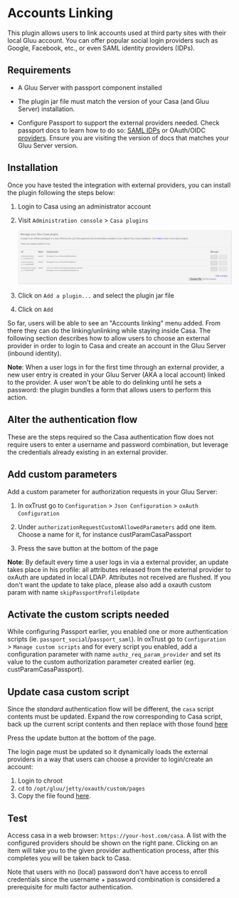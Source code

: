 # Accounts Linking

This plugin allows users to link accounts used at third party sites with their local Gluu account. You can offer popular social login providers such as Google, Facebook, etc., or even SAML identity providers (IDPs).

## Requirements

- A Gluu Server with passport component installed

- The plugin jar file must match the version of your Casa (and Gluu Server) installation.

- Configure Passport to support the external providers needed. Check passport docs to learn how to do so: [SAML IDPs](https://www.gluu.org/docs/ce/authn-guide/inbound-saml-passport/) or OAuth/OIDC [providers](https://www.gluu.org/docs/ce/authn-guide/passport/). Ensure you are visiting the version of docs that matches your Gluu Server version.

## Installation

Once you have tested the integration with external providers, you can install the plugin following the steps below:

1. Login to Casa using an administrator account

1. Visit `Administration console` > `Casa plugins`

    ![plugins page](../img/plugins/plugins314.png)

1. Click on `Add a plugin...` and select the plugin jar file

1. Click on `Add` 

So far, users will be able to see an "Accounts linking" menu added. From there they can do the linking/unlinking while staying inside Casa. The following section describes how to allow users to choose an external provider in order to login to Casa and create an account in the Gluu Server (inbound identity).

**Note**: When a user logs in for the first time through an external provider, a new user entry is created in your Gluu Server (AKA a local account) linked to the provider. A user won't be able to do delinking until he sets a password: the plugin bundles a form that allows users to perform this action.

## Alter the authentication flow

These are the steps required so the Casa authentication flow does not require users to enter a username and password combination, but leverage the credentials already existing in an external provider.

## Add custom parameters

Add a custom parameter for authorization requests in your Gluu Server: 

1. In oxTrust go to `Configuration` > `Json Configuration` > `oxAuth Configuration`

1. Under `authorizationRequestCustomAllowedParameters` add one item. Choose a name for it, for instance custParamCasaPassport

1. Press the save button at the bottom of the page

**Note**: By default every time a user logs in via a external provider, an update takes place in his profile: all attributes
released from the external provider to oxAuth are updated in local LDAP. Attributes not received are flushed. If you don't
want the update to take place, please also add a oxauth custom param with name `skipPassportProfileUpdate`

## Activate the custom scripts needed

While configuring Passport earlier, you enabled one or more authentication scripts (ie. `passport_social`/`passport_saml`). In oxTrust go to `Configuration` > `Manage custom scripts` and for every script you enabled, add a configuration parameter with name `authz_req_param_provider` and set its value to the custom authorization parameter created earlier (eg. custParamCasaPassport).

## Update casa custom script

Since the *standard* authentication flow will be different, the `casa` script contents must be updated. Expand the row corresponding to Casa script, back up the current script contents and then replace with those found [here](https://github.com/GluuFederation/casa-ee-plugins/raw/master/account-linking/extras/casa.py)

Press the update button at the bottom of the page.

The login page must be updated so it dynamically loads the external providers in a way that users can choose a provider to login/create an account:

1. Login to chroot
1. `cd` to `/opt/gluu/jetty/oxauth/custom/pages`
1. Copy the file found [here](https://github.com/GluuFederation/casa-ee-plugins/raw/master/account-linking/extras/casa.xhtml).

## Test

Access casa in a web browser: `https://your-host.com/casa`. A list with the configured providers should be shown on the right pane. Clicking on an item will take you to the given provider authentication process, after this completes you will be taken back to Casa.

Note that users with no (local) password don't have access to enroll credentials since the username + password combination is considered a prerequisite for multi factor authentication.

